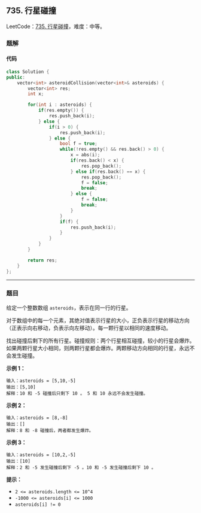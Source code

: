 ## 735. 行星碰撞

LeetCode：[735. 行星碰撞](https://leetcode.cn/problems/asteroid-collision/)，难度：中等。

### 题解

#### 代码

```c++
class Solution {
public:
    vector<int> asteroidCollision(vector<int>& asteroids) {
        vector<int> res;
        int x;

        for(int i : asteroids) {
            if(res.empty()) {
                res.push_back(i);
            } else {
                if(i > 0) {
                    res.push_back(i);
                } else {
                    bool f = true;
                    while(!res.empty() && res.back() > 0) {
                        x = abs(i);
                        if(res.back() < x) {
                            res.pop_back();
                        } else if(res.back() == x) {
                            res.pop_back();
                            f = false;
                            break;
                        } else {
                            f = false;
                            break;
                        }
                    }
                    if(f) {
                        res.push_back(i);
                    }
                }
            }
        }

        return res;
    }
};
```



---



### 题目

给定一个整数数组 `asteroids`，表示在同一行的行星。

对于数组中的每一个元素，其绝对值表示行星的大小，正负表示行星的移动方向（正表示向右移动，负表示向左移动）。每一颗行星以相同的速度移动。

找出碰撞后剩下的所有行星。碰撞规则：两个行星相互碰撞，较小的行星会爆炸。如果两颗行星大小相同，则两颗行星都会爆炸。两颗移动方向相同的行星，永远不会发生碰撞。

 

**示例 1：**

```
输入：asteroids = [5,10,-5]
输出：[5,10]
解释：10 和 -5 碰撞后只剩下 10 。 5 和 10 永远不会发生碰撞。
```

**示例 2：**

```
输入：asteroids = [8,-8]
输出：[]
解释：8 和 -8 碰撞后，两者都发生爆炸。
```

**示例 3：**

```
输入：asteroids = [10,2,-5]
输出：[10]
解释：2 和 -5 发生碰撞后剩下 -5 。10 和 -5 发生碰撞后剩下 10 。
```

 

**提示：**

- `2 <= asteroids.length <= 10^4`
- `-1000 <= asteroids[i] <= 1000`
- `asteroids[i] != 0`


